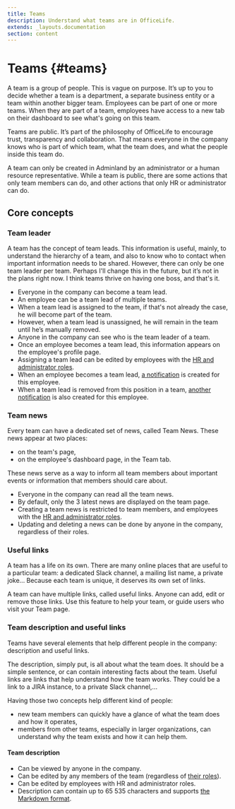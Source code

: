 ```yaml
---
title: Teams
description: Understand what teams are in OfficeLife.
extends: _layouts.documentation
section: content
---
```


# Teams {#teams}

A team is a group of people. This is vague on purpose. It’s up to you to decide whether a team is a department, a separate business entity or a team within another bigger team. Employees can be part of one or more teams. When they are part of a team, employees have access to a new tab on their dashboard to see what's going on this team.

Teams are public. It’s part of the philosophy of OfficeLife to encourage trust, transparency and collaboration. That means everyone in the company knows who is part of which team, what the team does, and what the people inside this team do.

A team can only be created in Adminland by an administrator or a human resource representative. While a team is public, there are some actions that only team members can do, and other actions that only HR or administrator can do.

## Core concepts

### Team leader

A team has the concept of team leads. This information is useful, mainly, to understand the hierarchy of a team, and also to know who to contact when important information needs to be shared. However, there can only be one team leader per team. Perhaps I'll change this in the future, but it’s not in the plans right now. I think teams thrive on having one boss, and that's it.

* Everyone in the company can become a team lead.
* An employee can be a team lead of multiple teams.
* When a team lead is assigned to the team, if that's not already the case, he will become part of the team.
* However, when a team lead is unassigned, he will remain in the team until he’s manually removed.
* Anyone in the company can see who is the team leader of a team.
* Once an employee becomes a team lead, this information appears on the employee's profile page.
* Assigning a team lead can be edited by employees with the [HR and administrator roles](/docs/understanding-roles).
* When an employee becomes a team lead, [a notification](/docs/ui-notifications) is created for this employee.
* When a team lead is removed from this position in a team, [another notification](/docs/ui-notifications) is also created for this employee.

### Team news

Every team can have a dedicated set of news, called Team News. These news appear at two places:
* on the team's page,
* on the employee's dashboard page, in the Team tab.

These news serve as a way to inform all team members about important events or information that members should care about.

* Everyone in the company can read all the team news.
* By default, only the 3 latest news are displayed on the team page.
* Creating a team news is restricted to team members, and employees with the [HR and administrator roles](/docs/understanding-roles).
* Updating and deleting a news can be done by anyone in the company, regardless of their roles.

### Useful links

A team has a life on its own. There are many online places that are useful to a particular team: a dedicated Slack channel, a mailing list name, a private joke... Because each team is unique, it deserves its own set of links.

A team can have multiple links, called useful links. Anyone can add, edit or remove those links. Use this feature to help your team, or guide users who visit your Team page.

### Team description and useful links

Teams have several elements that help different people in the company: description and useful links.

The description, simply put, is all about what the team does. It should be a simple sentence, or can contain interesting facts about the team. Useful links are links that help understand how the team works. They could be a link to a JIRA instance, to a private Slack channel,...

Having those two concepts help different kind of people:

* new team members can quickly have a glance of what the team does and how it operates,
* members from other teams, especially in larger organizations, can understand why the team exists and how it can help them.

#### Team description

* Can be viewed by anyone in the company.
* Can be edited by any members of the team (regardless of [their roles](/docs/understanding-roles)).
* Can be edited by employees with HR and administrator roles.
* Description can contain up to 65 535 characters and supports [the Markdown format](/docs/markdown).